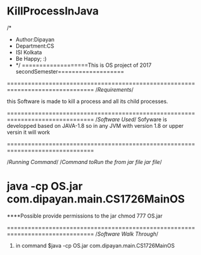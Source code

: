 # KillProcessInJava


/*
 * Author:Dipayan
 * Department:CS
 * ISI Kolkata
 * Be Happy; :)
 * */
===================This is OS project of 2017 secondSemester===================

===============================================================================
/*Requirements*/

this Software is made to kill a process and all its child processes.


===============================================================================
/*Software Used*/
Sofyware is developped based on JAVA-1.8
so in any JVM with version 1.8 or upper versin it will work 

===============================================================================

/*Running Command*/
/*Command toRun the from jar file jar file*/

java -cp OS.jar com.dipayan.main.CS1726MainOS 
===============================================================================

****Possible provide permissions to the jar chmod 777 OS.jar 



===============================================================================
/*Software Walk Through*/
1. in command $java -cp OS.jar com.dipayan.main.CS1726MainOS 

